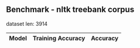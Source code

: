 

## Benchmark - nltk treebank corpus

dataset len: 3914


| Model | Training Accuracy | Accuracy 	|
|-------|----------|----------|